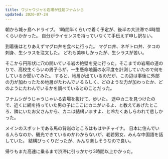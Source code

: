 ```yaml
---
title: ウジャウジャと岩場が住処フナムシら
updated: 2020-07-24
---
```


朝から城ヶ島へドライブ。
1時間半くらいで着く予定が、後半の大渋滞で4時間くらいかかった。
自分がライセンスを持っていなくて手伝えず申し訳ない。

到着後はとりあえずマグロ丼を食べに行った。
マグロ丼、ネギトロ丼、タコの刺身、生シラスを注文した。
どれも美味しかったが、生シラスが苦い。

そこから円形状に穴の開いている岩の絶壁を見に行った。そこまでの岩場の道のりで、高校生くらいの男子らが、一生懸命地面の水平度を計測していたので何をしているか聞いてみた。
すると、地層が出ているのだが、この辺は事後に外部の力が加わったため地層がたわんでいるらしく、どのような力が加わったか、どのようにたわんでいるかを調べているとのことだった。

フナムシがうじゃうじゃいる岩場を抜けて、歩いた。
途中カニを見つけたので、近くに網を持っていた男の子にここにカニがいるよ、と教えてあげたところ、隣にいたお父さんから、カニは結構いますよ、と冷たくあしらわれて悲しかった。

メインのスポットである馬の背岩のところはもはやチャイナ。
日本に住んでいる人らなのか、観光できているのかわからないが、老若男女、みんな中国語を話していた。
結構びっくりだったが、みんな楽しそうなので良い。

帰りもまた高速に乗るまで渋滞に引っかかり3時間以上かかった。
